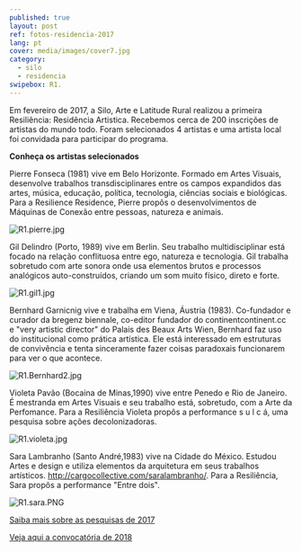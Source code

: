 ```yaml
---
published: true
layout: post
ref: fotos-residencia-2017
lang: pt
cover: media/images/cover7.jpg
category:
  - silo
  - residencia
swipebox: R1.
---
```

Em fevereiro de 2017, a Silo, Arte e Latitude Rural realizou a primeira Resiliência: Residência Artistica. Recebemos cerca de 200 inscrições de artistas do mundo todo. Foram selecionados 4 artistas e uma artista local foi convidada para participar do programa. 

**Conheça os artistas selecionados**

Pierre Fonseca (1981) vive em Belo Horizonte. Formado em Artes Visuais, desenvolve trabalhos transdisciplinares entre os campos expandidos das artes, música, educação, política, tecnologia, ciências sociais e biológicas. Para a Resilience Residence, Pierre propôs o desenvolvimentos de Máquinas de Conexão entre pessoas, natureza e animais.

![R1.pierre.jpg]({{site.baseurl}}/media/images/R1.pierre.jpg)




Gil Delindro (Porto, 1989) vive em Berlin. Seu trabalho multidisciplinar está focado na relação conflituosa entre ego, natureza e tecnologia. Gil trabalha sobretudo com arte sonora onde usa elementos brutos e processos analógicos auto-construídos, criando um som muito físico, direto e forte.

![R1.gil1.jpg]({{site.baseurl}}/media/images/R1.gil1.jpg)




Bernhard Garnicnig vive e trabalha em Viena, Áustria (1983). Co-fundador e curador da bregenz biennale, co-editor fundador do continentcontinent.cc e "very artistic director" do Palais des Beaux Arts Wien, Bernhard faz uso do institucional como prática artística. Ele está interessado em estruturas de convivência e tenta sinceramente fazer coisas paradoxais funcionarem para ver o que acontece.

![R1.Bernhard2.jpg]({{site.baseurl}}/media/images/R1.Bernhard2.jpg)




Violeta Pavão (Bocaina de Minas,1990) vive entre Penedo e Rio de Janeiro. É mestranda em Artes Visuais e seu trabalho está, sobretudo, com a Arte da Perfomance. Para a Resiliência Violeta propôs a performance s u l c á, uma pesquisa sobre ações decolonizadoras.

![R1.violeta.jpg]({{site.baseurl}}/media/images/R1.violeta.jpg)




Sara Lambranho (Santo André,1983) vive na Cidade do México. Estudou Artes e design e utiliza elementos da arquitetura em seus trabalhos artísticos. http://cargocollective.com/saralambranho/. Para a Resiliência, Sara propôs a performance "Entre dois".

![R1.sara.PNG]({{site.baseurl}}/media/images/R1.sara.PNG)





[Saiba mais sobre as pesquisas de 2017](http://resilience-residence.com)

[Veja aqui a convocatória de 2018](https://silo.org.br/residencia-2018-convocatoria/)
